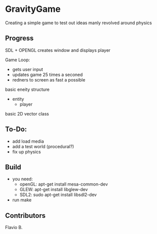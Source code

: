 # GravityGame

Creating a simple game to test out ideas manly revolved around physics

## Progress

SDL + OPENGL
creates window and displays player

Game Loop:
  - gets user input
  - updates game 25 times a seconed
  - redners to screen as fast a possible

basic eneity structure
  - entity
    - player

basic 2D vector class

## To-Do:
  - add load media
  - add a test world (procedural?)
  - fix up physics 

## Build
  - you need:
    - openGL: apt-get install mesa-common-dev
    - GLEW: apt-get install libglew-dev
    - SDL2: sudo apt-get install libsdl2-dev
  - run make

## Contributors

Flavio B.
